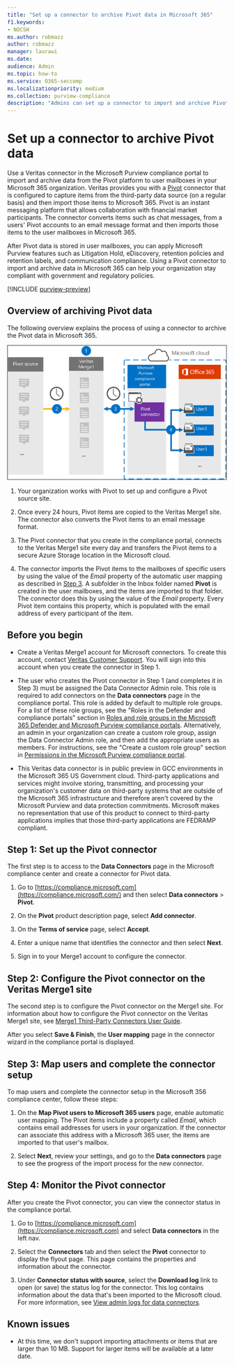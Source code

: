 ```yaml
---
title: "Set up a connector to archive Pivot data in Microsoft 365"
f1.keywords:
- NOCSH
ms.author: robmazz
author: robmazz
manager: laurawi
ms.date: 
audience: Admin
ms.topic: how-to
ms.service: O365-seccomp
ms.localizationpriority: medium
ms.collection: purview-compliance
description: "Admins can set up a connector to import and archive Pivot data from Veritas in Microsoft 365. This connector lets you archive data from third-party data sources in Microsoft 365 so you can use compliance features such as legal hold, content search, and retention policies to manage your organization's third-party data."
---
```


# Set up a connector to archive Pivot data

Use a Veritas connector in the Microsoft Purview compliance portal to import and archive data from the Pivot platform to user mailboxes in your Microsoft 365 organization. Veritas provides you with a [Pivot](https://globanet.com/pivot/) connector that is configured to capture items from the third-party data source (on a regular basis) and then import those items to Microsoft 365. Pivot is an instant messaging platform that allows collaboration with financial market participants. The connector converts items such as chat messages, from a users' Pivot accounts to an email message format and then imports those items to the user mailboxes in Microsoft 365.

After Pivot data is stored in user mailboxes, you can apply Microsoft Purview features such as Litigation Hold, eDiscovery, retention policies and retention labels, and communication compliance. Using a Pivot connector to import and archive data in Microsoft 365 can help your organization stay compliant with government and regulatory policies.

[!INCLUDE [purview-preview](../includes/purview-preview.md)]

## Overview of archiving Pivot data

The following overview explains the process of using a connector to archive the Pivot data in Microsoft 365.

![Archiving workflow for Pivot data.](../media/PivotConnectorWorkflow.png)

1. Your organization works with Pivot to set up and configure a Pivot source site.

2. Once every 24 hours, Pivot items are copied to the Veritas Merge1 site. The connector also converts the Pivot items to an email message format.

3. The Pivot connector that you create in the compliance portal, connects to the Veritas Merge1 site every day and transfers the Pivot items to a secure Azure Storage location in the Microsoft cloud.

4. The connector imports the Pivot items to the mailboxes of specific users by using the value of the *Email* property of the automatic user mapping as described in [Step 3](#step-3-map-users-and-complete-the-connector-setup). A subfolder in the Inbox folder named **Pivot** is created in the user mailboxes, and the items are imported to that folder. The connector does this by using the value of the *Email* property. Every Pivot item contains this property, which is populated with the email address of every participant of the item.

## Before you begin

- Create a Veritas Merge1 account for Microsoft connectors. To create this account, contact [Veritas Customer Support](https://www.veritas.com/content/support/). You will sign into this account when you create the connector in Step 1.

- The user who creates the Pivot connector in Step 1 (and completes it in Step 3) must be assigned the Data Connector Admin role. This role is required to add connectors on the **Data connectors** page in the compliance portal. This role is added by default to multiple role groups. For a list of these role groups, see the "Roles in the Defender and compliance portals" section in [Roles and role groups in the Microsoft 365 Defender and Microsoft Purview compliance portals](../security/office-365-security/scc-permissions.md#roles-in-the-defender-and-compliance-portals). Alternatively, an admin in your organization can create a custom role group, assign the Data Connector Admin role, and then add the appropriate users as members. For instructions, see the "Create a custom role group" section in [Permissions in the Microsoft Purview compliance portal](microsoft-365-compliance-center-permissions.md#create-a-custom-role-group).

- This Veritas data connector is in public preview in GCC environments in the Microsoft 365 US Government cloud. Third-party applications and services might involve storing, transmitting, and processing your organization's customer data on third-party systems that are outside of the Microsoft 365 infrastructure and therefore aren't covered by the Microsoft Purview and data protection commitments. Microsoft makes no representation that use of this product to connect to third-party applications implies that those third-party applications are FEDRAMP compliant.

## Step 1: Set up the Pivot connector

The first step is to access to the **Data Connectors** page in the Microsoft compliance center and create a connector for Pivot data.

1. Go to [https://compliance.microsoft.com](https://compliance.microsoft.com/) and then select **Data connectors** > **Pivot**.

2. On the **Pivot** product description page, select **Add connector**.

3. On the **Terms of service** page, select **Accept**.

4. Enter a unique name that identifies the connector and then select **Next**.

5. Sign in to your Merge1 account to configure the connector.

## Step 2: Configure the Pivot connector on the Veritas Merge1 site

The second step is to configure the Pivot connector on the Merge1 site. For information about how to configure the Pivot connector on the Veritas Merge1 site, see [Merge1 Third-Party Connectors User Guide](https://docs.ms.merge1.globanetportal.com/Merge1%20Third-Party%20Connectors%20Pivot%20User%20Guide%20.pdf).

After you select **Save & Finish**, the **User mapping** page in the connector wizard in the compliance portal is displayed.

## Step 3: Map users and complete the connector setup

To map users and complete the connector setup in the Microsoft 356 compliance center, follow these steps:

1. On the **Map Pivot users to Microsoft 365 users** page, enable automatic user mapping. The Pivot items include a property called *Email*, which contains email addresses for users in your organization. If the connector can associate this address with a Microsoft 365 user, the items are imported to that user's mailbox.

2. Select **Next**, review your settings, and go to the **Data connectors** page to see the progress of the import process for the new connector.

## Step 4: Monitor the Pivot connector

After you create the Pivot connector, you can view the connector status in the compliance portal.

1. Go to [https://compliance.microsoft.com](https://compliance.microsoft.com) and select **Data connectors** in the left nav.

2. Select the **Connectors** tab and then select the **Pivot** connector to display the flyout page. This page contains the properties and information about the connector.

3. Under **Connector status with source**, select the **Download log** link to open (or save) the status log for the connector. This log contains information about the data that's been imported to the Microsoft cloud. For more information, see [View admin logs for data connectors](data-connector-admin-logs.md).

## Known issues

- At this time, we don't support importing attachments or items that are larger than 10 MB. Support for larger items will be available at a later date.
